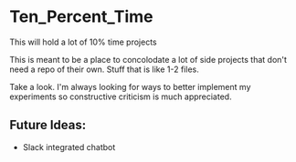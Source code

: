 # Ten_Percent_Time
This will hold a lot of 10% time projects

This is meant to be a place to concolodate a lot of side projects that don't need a repo of their own. 
Stuff that is like 1-2 files. 

Take a look. I'm always looking for ways to better implement my experiments so constructive criticism is much appreciated.

## Future Ideas: 
- Slack integrated chatbot

